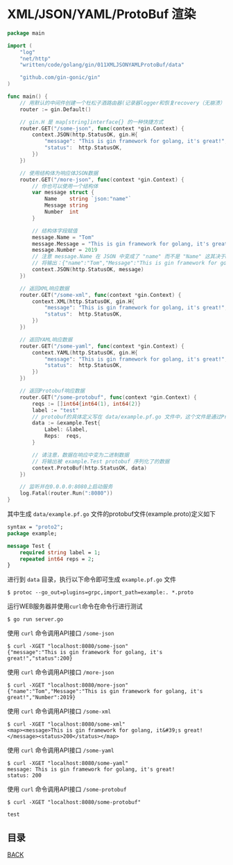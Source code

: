 # XML/JSON/YAML/ProtoBuf 渲染

```go
package main

import (
	"log"
	"net/http"
	"written/code/golang/gin/011XMLJSONYAMLProtoBuf/data"

	"github.com/gin-gonic/gin"
)

func main() {
	// 用默认的中间件创建一个杜松子酒路由器(记录器logger和恢复recovery（无崩溃）中间件)
	router := gin.Default()

	// gin.H 是 map[string]interface{} 的一种快捷方式
	router.GET("/some-json", func(context *gin.Context) {
		context.JSON(http.StatusOK, gin.H{
			"message": "This is gin framework for golang, it's great!",
			"status":  http.StatusOK,
		})
	})

	// 使用结构体为响应体JSON数据
	router.GET("/more-json", func(context *gin.Context) {
		// 你也可以使用一个结构体
		var message struct {
			Name    string `json:"name"`
			Message string
			Number  int
		}

		// 结构体字段赋值
		message.Name = "Tom"
		message.Message = "This is gin framework for golang, it's great!"
		message.Number = 2019
		// 注意 message.Name 在 JSON 中变成了 "name" 而不是 "Name" 这其决于message结构体Name字段的Tag标签声明
		// 将输出：{"name":"Tom","Message":"This is gin framework for golang, it's great!","Number":2019}
		context.JSON(http.StatusOK, message)
	})

	// 返回XML响应数据
	router.GET("/some-xml", func(context *gin.Context) {
		context.XML(http.StatusOK, gin.H{
			"message": "This is gin framework for golang, it's great!",
			"status":  http.StatusOK,
		})
	})

	// 返回YAML响应数据
	router.GET("/some-yaml", func(context *gin.Context) {
		context.YAML(http.StatusOK, gin.H{
			"message": "This is gin framework for golang, it's great!",
			"status":  http.StatusOK,
		})
	})

	// 返回Protobuf响应数据
	router.GET("/some-protobuf", func(context *gin.Context) {
		reqs := []int64{int64(1), int64(2)}
		label := "test"
		// protobuf的具体定义写在 data/example.pf.go 文件中，这个文件是通过Protobuf生成的
		data := &example.Test{
			Label: &label,
			Reps:  reqs,
		}

		// 请注意，数据在响应中变为二进制数据
		// 将输出被 example.Test protobuf 序列化了的数据
		context.ProtoBuf(http.StatusOK, data)
	})

	// 监听并在0.0.0.0:8080上启动服务
	log.Fatal(router.Run(":8080"))
}
```

其中生成 `data/example.pf.go` 文件的protobuf文件(example.proto)定义如下

```proto
syntax = "proto2";
package example;

message Test {
    required string label = 1;
    repeated int64 reps = 2;
}
```

进行到 `data` 目录，执行以下命令即可生成 `example.pf.go` 文件

```shell
$ protoc --go_out=plugins=grpc,import_path=example:. *.proto
```

运行WEB服务器并使用`curl`命令在命令行进行测试

```shell
$ go run server.go
```

使用 `curl` 命令调用API接口 `/some-json`

```shell
$ curl -XGET "localhost:8080/some-json"
{"message":"This is gin framework for golang, it's great!","status":200}
```

使用 `curl` 命令调用API接口 `/more-json`

```shell
$ curl -XGET "localhost:8080/more-json"
{"name":"Tom","Message":"This is gin framework for golang, it's great!","Number":2019}
```

使用 `curl` 命令调用API接口 `/some-xml`

```shell
$ curl -XGET "localhost:8080/some-xml" 
<map><message>This is gin framework for golang, it&#39;s great!</message><status>200</status></map>
```

使用 `curl` 命令调用API接口 `/some-yaml`

```shell
$ curl -XGET "localhost:8080/some-yaml"
message: This is gin framework for golang, it's great!
status: 200
```

使用 `curl` 命令调用API接口 `/some-protobuf`

```shell
$ curl -XGET "localhost:8080/some-protobuf"

test
```
## 目录

[BACK](../GinUse.md)